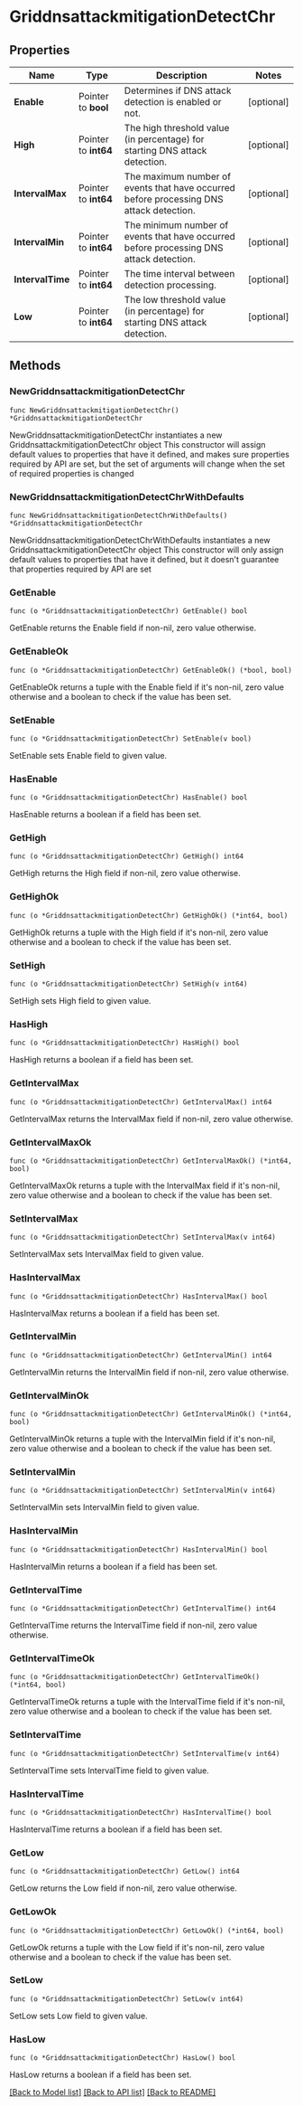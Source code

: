 # GriddnsattackmitigationDetectChr

## Properties

Name | Type | Description | Notes
------------ | ------------- | ------------- | -------------
**Enable** | Pointer to **bool** | Determines if DNS attack detection is enabled or not. | [optional] 
**High** | Pointer to **int64** | The high threshold value (in percentage) for starting DNS attack detection. | [optional] 
**IntervalMax** | Pointer to **int64** | The maximum number of events that have occurred before processing DNS attack detection. | [optional] 
**IntervalMin** | Pointer to **int64** | The minimum number of events that have occurred before processing DNS attack detection. | [optional] 
**IntervalTime** | Pointer to **int64** | The time interval between detection processing. | [optional] 
**Low** | Pointer to **int64** | The low threshold value (in percentage) for starting DNS attack detection. | [optional] 

## Methods

### NewGriddnsattackmitigationDetectChr

`func NewGriddnsattackmitigationDetectChr() *GriddnsattackmitigationDetectChr`

NewGriddnsattackmitigationDetectChr instantiates a new GriddnsattackmitigationDetectChr object
This constructor will assign default values to properties that have it defined,
and makes sure properties required by API are set, but the set of arguments
will change when the set of required properties is changed

### NewGriddnsattackmitigationDetectChrWithDefaults

`func NewGriddnsattackmitigationDetectChrWithDefaults() *GriddnsattackmitigationDetectChr`

NewGriddnsattackmitigationDetectChrWithDefaults instantiates a new GriddnsattackmitigationDetectChr object
This constructor will only assign default values to properties that have it defined,
but it doesn't guarantee that properties required by API are set

### GetEnable

`func (o *GriddnsattackmitigationDetectChr) GetEnable() bool`

GetEnable returns the Enable field if non-nil, zero value otherwise.

### GetEnableOk

`func (o *GriddnsattackmitigationDetectChr) GetEnableOk() (*bool, bool)`

GetEnableOk returns a tuple with the Enable field if it's non-nil, zero value otherwise
and a boolean to check if the value has been set.

### SetEnable

`func (o *GriddnsattackmitigationDetectChr) SetEnable(v bool)`

SetEnable sets Enable field to given value.

### HasEnable

`func (o *GriddnsattackmitigationDetectChr) HasEnable() bool`

HasEnable returns a boolean if a field has been set.

### GetHigh

`func (o *GriddnsattackmitigationDetectChr) GetHigh() int64`

GetHigh returns the High field if non-nil, zero value otherwise.

### GetHighOk

`func (o *GriddnsattackmitigationDetectChr) GetHighOk() (*int64, bool)`

GetHighOk returns a tuple with the High field if it's non-nil, zero value otherwise
and a boolean to check if the value has been set.

### SetHigh

`func (o *GriddnsattackmitigationDetectChr) SetHigh(v int64)`

SetHigh sets High field to given value.

### HasHigh

`func (o *GriddnsattackmitigationDetectChr) HasHigh() bool`

HasHigh returns a boolean if a field has been set.

### GetIntervalMax

`func (o *GriddnsattackmitigationDetectChr) GetIntervalMax() int64`

GetIntervalMax returns the IntervalMax field if non-nil, zero value otherwise.

### GetIntervalMaxOk

`func (o *GriddnsattackmitigationDetectChr) GetIntervalMaxOk() (*int64, bool)`

GetIntervalMaxOk returns a tuple with the IntervalMax field if it's non-nil, zero value otherwise
and a boolean to check if the value has been set.

### SetIntervalMax

`func (o *GriddnsattackmitigationDetectChr) SetIntervalMax(v int64)`

SetIntervalMax sets IntervalMax field to given value.

### HasIntervalMax

`func (o *GriddnsattackmitigationDetectChr) HasIntervalMax() bool`

HasIntervalMax returns a boolean if a field has been set.

### GetIntervalMin

`func (o *GriddnsattackmitigationDetectChr) GetIntervalMin() int64`

GetIntervalMin returns the IntervalMin field if non-nil, zero value otherwise.

### GetIntervalMinOk

`func (o *GriddnsattackmitigationDetectChr) GetIntervalMinOk() (*int64, bool)`

GetIntervalMinOk returns a tuple with the IntervalMin field if it's non-nil, zero value otherwise
and a boolean to check if the value has been set.

### SetIntervalMin

`func (o *GriddnsattackmitigationDetectChr) SetIntervalMin(v int64)`

SetIntervalMin sets IntervalMin field to given value.

### HasIntervalMin

`func (o *GriddnsattackmitigationDetectChr) HasIntervalMin() bool`

HasIntervalMin returns a boolean if a field has been set.

### GetIntervalTime

`func (o *GriddnsattackmitigationDetectChr) GetIntervalTime() int64`

GetIntervalTime returns the IntervalTime field if non-nil, zero value otherwise.

### GetIntervalTimeOk

`func (o *GriddnsattackmitigationDetectChr) GetIntervalTimeOk() (*int64, bool)`

GetIntervalTimeOk returns a tuple with the IntervalTime field if it's non-nil, zero value otherwise
and a boolean to check if the value has been set.

### SetIntervalTime

`func (o *GriddnsattackmitigationDetectChr) SetIntervalTime(v int64)`

SetIntervalTime sets IntervalTime field to given value.

### HasIntervalTime

`func (o *GriddnsattackmitigationDetectChr) HasIntervalTime() bool`

HasIntervalTime returns a boolean if a field has been set.

### GetLow

`func (o *GriddnsattackmitigationDetectChr) GetLow() int64`

GetLow returns the Low field if non-nil, zero value otherwise.

### GetLowOk

`func (o *GriddnsattackmitigationDetectChr) GetLowOk() (*int64, bool)`

GetLowOk returns a tuple with the Low field if it's non-nil, zero value otherwise
and a boolean to check if the value has been set.

### SetLow

`func (o *GriddnsattackmitigationDetectChr) SetLow(v int64)`

SetLow sets Low field to given value.

### HasLow

`func (o *GriddnsattackmitigationDetectChr) HasLow() bool`

HasLow returns a boolean if a field has been set.


[[Back to Model list]](../README.md#documentation-for-models) [[Back to API list]](../README.md#documentation-for-api-endpoints) [[Back to README]](../README.md)


